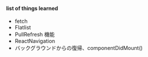 #### list of things learned
* fetch
* Flatlist
* PullRefresh 機能
* ReactNavigation
* バックグラウンドからの復帰、componentDidMount()